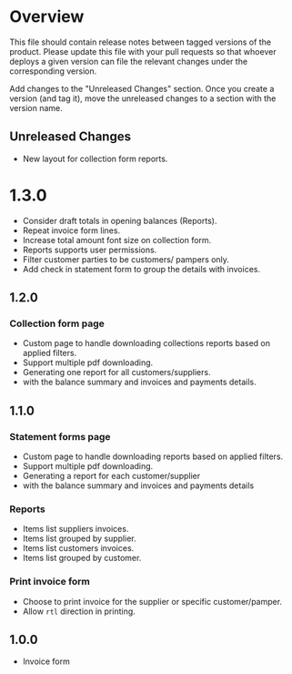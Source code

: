 # Overview

This file should contain release notes between tagged versions of the product. Please update this file with your pull
requests so that whoever deploys a given version can file the relevant changes under the corresponding version.

Add changes to the "Unreleased Changes" section. Once you create a version (and tag it), move the unreleased changes
to a section with the version name.

## Unreleased Changes

* New layout for collection form reports.

# 1.3.0

* Consider draft totals in opening balances (Reports).
* Repeat invoice form lines.
* Increase total amount font size on collection form.
* Reports supports user permissions.
* Filter customer parties to be customers/ pampers only.
* Add check in statement form to group the details with invoices.

## 1.2.0

### Collection form page

* Custom page to handle downloading collections reports based on applied filters.
* Support multiple pdf downloading.
* Generating one report for all customers/suppliers.
* with the balance summary and invoices and payments details.

## 1.1.0

### Statement forms page

* Custom page to handle downloading reports based on applied filters.
* Support multiple pdf downloading.
* Generating a report for each customer/supplier
* with the balance summary and invoices and payments details

### Reports

* Items list suppliers invoices.
* Items list grouped by supplier.
* Items list customers invoices.
* Items list grouped by customer.

### Print invoice form

* Choose to print invoice for the supplier or specific customer/pamper.
* Allow `rtl` direction in printing.

## 1.0.0

* Invoice form